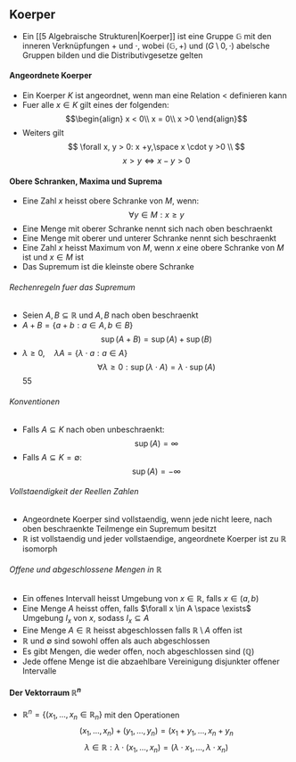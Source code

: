 ## Koerper
- Ein [[5 Algebraische Strukturen|Koerper]] ist eine Gruppe $\mathbb G$ mit den inneren Verknüpfungen $+$ und $\cdot$, wobei $(\mathbb G, +)$ und $(G\setminus 0, \cdot)$ abelsche Gruppen bilden und die Distributivgesetze gelten
#### Angeordnete Koerper
- Ein Koerper $K$ ist angeordnet, wenn man eine Relation $<$ definieren kann 
- Fuer alle $x \in K$ gilt eines der folgenden:
$$\begin{align}
x < 0\\
x = 0\\
x >0
\end{align}$$
- Weiters gilt
$$
\forall x, y > 0: x +y,\space  x \cdot y >0 \\
$$
$$x > y \iff x-y >0$$

#### Obere Schranken, Maxima und Suprema

- Eine Zahl $x$ heisst obere Schranke von $M$, wenn:
$$\forall y \in M: x \ge y$$
- Eine Menge mit oberer Schranke nennt sich nach oben beschraenkt
- Eine Menge mit oberer und unterer Schranke nennt sich beschraenkt
- Eine Zahl $x$ heisst Maximum von $M$, wenn $x$ eine obere Schranke von $M$ ist und $x \in M$ ist
- Das Supremum ist die kleinste obere Schranke
###### Rechenregeln fuer das Supremum
- Seien $A, B \subseteq \mathbb R$ und $A, B$ nach oben beschraenkt
- $A + B = \{ a + b: a \in A, b \in B\}$
$$\sup(A  + B) = \sup (A) + \sup(B)$$
- $\lambda \ge 0, \quad \lambda A = \{ \lambda \cdot a: a \in A\}$
$$\forall \lambda \ge 0: \sup (\lambda \cdot A) = \lambda \cdot \sup (A) $$
55
###### Konventionen 

- Falls $A \subseteq K$ nach oben unbeschraenkt: 
$$\sup(A) = \infty$$
- Falls $A \subseteq K= \emptyset$:
$$\sup(A) = -\infty$$
###### Vollstaendigkeit der Reellen Zahlen
- Angeordnete Koerper sind vollstaendig, wenn jede nicht leere, nach oben beschraenkte Teilmenge ein Supremum besitzt
- $\mathbb R$ ist vollstaendig und jeder vollstaendige, angeordnete Koerper ist zu $\mathbb R$ isomorph
###### Offene und abgeschlossene Mengen in $\mathbb R$
- Ein offenes Intervall heisst Umgebung von $x \in \mathbb R$, falls $x \in (a, b)$
- Eine Menge $A$ heisst offen, falls $\forall x \in A \space \exists$ Umgebung $I_x$ von $x$, sodass $I_x \subseteq A$ 
- Eine Menge $A \in \mathbb R$ heisst abgeschlossen falls $\mathbb R \setminus A$ offen ist
- $\mathbb R$ und $\emptyset$ sind sowohl offen als auch abgeschlossen
- Es gibt Mengen, die weder offen, noch abgeschlossen sind ($\mathbb Q$)
- Jede offene Menge ist die abzaehlbare Vereinigung disjunkter offener Intervalle
#### Der Vektorraum $\mathbb R^n$
- $\mathbb R^n = \{(x_1, ..., x_n \in \mathbb R_n\}$  mit den Operationen
$$(x_1, ..., x_n) + (y_1,...,y_n) = (x_1 + y_1, ..., x_n + y_n$$
$$\lambda \in \mathbb R: \lambda \cdot (x_1, ..., x_n) = (\lambda \cdot x_1, ..., \lambda \cdot x_n)$$
